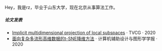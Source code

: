 Hey，我是rz，毕业于山东大学，现在北京从事算法工作。

##### 论文发表

- [Implicit multidimensional projection of local subspaces](https://arxiv.org/abs/2009.03259) · TVCG · 2020
- [面向复杂多流形高维数据的t-SNE降维方法](https://www.jcad.cn/article/doi/10.3724/SP.J.1089.2021.18806) · 计算机辅助设计与图形学学报 · 2020







